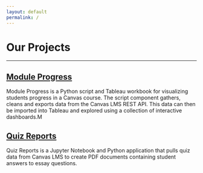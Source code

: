 ```yaml
---
layout: default
permalink: /
---
```


# Our Projects

---

## [Module Progress](module-progress)

Module Progress is a Python script and Tableau workbook for visualizing students progress in a Canvas course. The script component gathers, cleans and exports data from the Canvas LMS REST API. This data can then be imported into Tableau and explored using a collection of interactive dashboards.M

## [Quiz Reports](quiz-reports)

Quiz Reports is a Jupyter Notebook and Python application that pulls quiz data from Canvas LMS to create PDF documents containing student answers to essay questions.